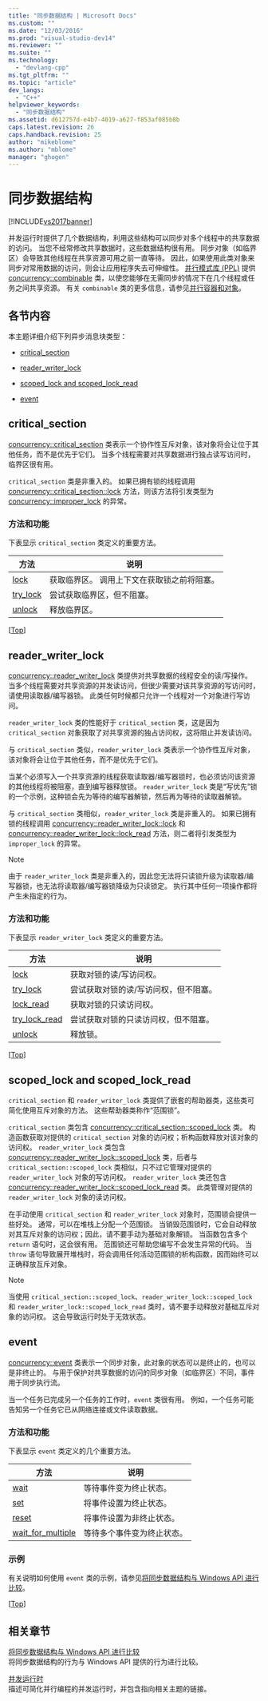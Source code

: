 ```yaml
---
title: "同步数据结构 | Microsoft Docs"
ms.custom: ""
ms.date: "12/03/2016"
ms.prod: "visual-studio-dev14"
ms.reviewer: ""
ms.suite: ""
ms.technology: 
  - "devlang-cpp"
ms.tgt_pltfrm: ""
ms.topic: "article"
dev_langs: 
  - "C++"
helpviewer_keywords: 
  - "同步数据结构"
ms.assetid: d612757d-e4b7-4019-a627-f853af085b8b
caps.latest.revision: 26
caps.handback.revision: 25
author: "mikeblome"
ms.author: "mblome"
manager: "ghogen"
---
```

# 同步数据结构
[!INCLUDE[vs2017banner](../../assembler/inline/includes/vs2017banner.md)]

并发运行时提供了几个数据结构，利用这些结构可以同步对多个线程中的共享数据的访问。  当您不经常修改共享数据时，这些数据结构很有用。  同步对象（如临界区）会导致其他线程在共享资源可用之前一直等待。  因此，如果使用此类对象来同步对常用数据的访问，则会让应用程序失去可伸缩性。  [并行模式库 \(PPL\)](../../parallel/concrt/parallel-patterns-library-ppl.md) 提供 [concurrency::combinable](../../parallel/concrt/reference/combinable-class.md) 类，以使您能够在无需同步的情况下在几个线程或任务之间共享资源。  有关 `combinable` 类的更多信息，请参见[并行容器和对象](../../parallel/concrt/parallel-containers-and-objects.md)。  
  
##  <a name="top"></a> 各节内容  
 本主题详细介绍下列异步消息块类型：  
  
-   [critical\_section](#critical_section)  
  
-   [reader\_writer\_lock](#reader_writer_lock)  
  
-   [scoped\_lock and scoped\_lock\_read](#scoped_lock)  
  
-   [event](#event)  
  
##  <a name="critical_section"></a> critical\_section  
 [concurrency::critical\_section](../../parallel/concrt/reference/critical-section-class.md) 类表示一个协作性互斥对象，该对象将会让位于其他任务，而不是优先于它们。  当多个线程需要对共享数据进行独占读写访问时，临界区很有用。  
  
 `critical_section` 类是非重入的。  如果已拥有锁的线程调用 [concurrency::critical\_section::lock](../Topic/critical_section::lock%20Method.md) 方法，则该方法将引发类型为 [concurrency::improper\_lock](../../parallel/concrt/reference/improper-lock-class.md) 的异常。  
  
### 方法和功能  
 下表显示 `critical_section` 类定义的重要方法。  
  
|方法|说明|  
|--------|--------|  
|[lock](../Topic/critical_section::lock%20Method.md)|获取临界区。  调用上下文在获取锁之前将阻塞。|  
|[try\_lock](../Topic/critical_section::try_lock%20Method.md)|尝试获取临界区，但不阻塞。|  
|[unlock](../Topic/critical_section::unlock%20Method.md)|释放临界区。|  
  
 \[[Top](#top)\]  
  
##  <a name="reader_writer_lock"></a> reader\_writer\_lock  
 [concurrency::reader\_writer\_lock](../../parallel/concrt/reference/reader-writer-lock-class.md) 类提供对共享数据的线程安全的读\/写操作。  当多个线程需要对共享资源的并发读访问，但很少需要对该共享资源的写访问时，请使用读取器\/编写器锁。  此类任何时候都只允许一个线程对一个对象进行写访问。  
  
 `reader_writer_lock` 类的性能好于 `critical_section` 类，这是因为 `critical_section` 对象获取了对共享资源的独占访问权，这将阻止并发读访问。  
  
 与 `critical_section` 类似，`reader_writer_lock` 类表示一个协作性互斥对象，该对象将会让位于其他任务，而不是优先于它们。  
  
 当某个必须写入一个共享资源的线程获取读取器\/编写器锁时，也必须访问该资源的其他线程将被阻塞，直到编写器释放锁。  `reader_writer_lock` 类是“写优先”锁的一个示例，这种锁会先为等待的编写器解锁，然后再为等待的读取器解锁。  
  
 与 `critical_section` 类相似，`reader_writer_lock` 类是非重入的。  如果已拥有锁的线程调用 [concurrency::reader\_writer\_lock::lock](../Topic/reader_writer_lock::lock%20Method.md) 和 [concurrency::reader\_writer\_lock::lock\_read](../Topic/reader_writer_lock::lock_read%20Method.md) 方法，则二者将引发类型为 `improper_lock` 的异常。  
  
> [!NOTE]
>  由于 `reader_writer_lock` 类是非重入的，因此您无法将只读锁升级为读取器\/编写器锁，也无法将读取器\/编写器锁降级为只读锁定。  执行其中任何一项操作都将产生未指定的行为。  
  
### 方法和功能  
 下表显示 `reader_writer_lock` 类定义的重要方法。  
  
|方法|说明|  
|--------|--------|  
|[lock](../Topic/reader_writer_lock::lock%20Method.md)|获取对锁的读\/写访问权。|  
|[try\_lock](../Topic/reader_writer_lock::try_lock%20Method.md)|尝试获取对锁的读\/写访问权，但不阻塞。|  
|[lock\_read](../Topic/reader_writer_lock::lock_read%20Method.md)|获取对锁的只读访问权。|  
|[try\_lock\_read](../Topic/reader_writer_lock::try_lock_read%20Method.md)|尝试获取对锁的只读访问权，但不阻塞。|  
|[unlock](../Topic/reader_writer_lock::unlock%20Method.md)|释放锁。|  
  
 \[[Top](#top)\]  
  
##  <a name="scoped_lock"></a> scoped\_lock and scoped\_lock\_read  
 `critical_section` 和 `reader_writer_lock` 类提供了嵌套的帮助器类，这些类可简化使用互斥对象的方法。  这些帮助器类称作“范围锁”。  
  
 `critical_section` 类包含 [concurrency::critical\_section::scoped\_lock](../Topic/critical_section::scoped_lock%20Class.md) 类。  构造函数获取对提供的 `critical_section` 对象的访问权；析构函数释放对该对象的访问权。  `reader_writer_lock` 类包含 [concurrency::reader\_writer\_lock::scoped\_lock](../Topic/reader_writer_lock::scoped_lock%20Class.md) 类，后者与 `critical_section::scoped_lock` 类相似，只不过它管理对提供的 `reader_writer_lock` 对象的写访问权。  `reader_writer_lock` 类还包含 [concurrency::reader\_writer\_lock::scoped\_lock\_read](../Topic/reader_writer_lock::scoped_lock_read%20Class.md) 类。  此类管理对提供的 `reader_writer_lock` 对象的读访问权。  
  
 在手动使用 `critical_section` 和 `reader_writer_lock` 对象时，范围锁会提供一些好处。  通常，可以在堆栈上分配一个范围锁。  当销毁范围锁时，它会自动释放对其互斥对象的访问权；因此，请不要手动为基础对象解锁。  当函数包含多个 `return` 语句时，这会很有用。  范围锁还可帮助您编写不会发生异常的代码。  当 `throw` 语句导致展开堆栈时，将会调用任何活动范围锁的析构函数，因而始终可以正确释放互斥对象。  
  
> [!NOTE]
>  当使用 `critical_section::scoped_lock`、`reader_writer_lock::scoped_lock` 和 `reader_writer_lock::scoped_lock_read` 类时，请不要手动释放对基础互斥对象的访问权。  这会导致运行时处于无效状态。  
  
##  <a name="event"></a> event  
 [concurrency::event](../../parallel/concrt/reference/event-class.md) 类表示一个同步对象，此对象的状态可以是终止的，也可以是非终止的。  与用于保护对共享数据的访问的同步对象（如临界区）不同，事件用于同步执行流。  
  
 当一个任务已完成另一个任务的工作时，`event` 类很有用。  例如，一个任务可能告知另一个任务它已从网络连接或文件读取数据。  
  
### 方法和功能  
 下表显示 `event` 类定义的几个重要方法。  
  
|方法|说明|  
|--------|--------|  
|[wait](../Topic/event::wait%20Method.md)|等待事件变为终止状态。|  
|[set](../Topic/event::set%20Method.md)|将事件设置为终止状态。|  
|[reset](../Topic/event::reset%20Method.md)|将事件设置为非终止状态。|  
|[wait\_for\_multiple](../Topic/event::wait_for_multiple%20Method.md)|等待多个事件变为终止状态。|  
  
### 示例  
 有关说明如何使用 `event` 类的示例，请参见[将同步数据结构与 Windows API 进行比较](../../parallel/concrt/comparing-synchronization-data-structures-to-the-windows-api.md)。  
  
 \[[Top](#top)\]  
  
## 相关章节  
 [将同步数据结构与 Windows API 进行比较](../../parallel/concrt/comparing-synchronization-data-structures-to-the-windows-api.md)  
 将同步数据结构的行为与 Windows API 提供的行为进行比较。  
  
 [并发运行时](../../parallel/concrt/concurrency-runtime.md)  
 描述可简化并行编程的并发运行时，并包含指向相关主题的链接。